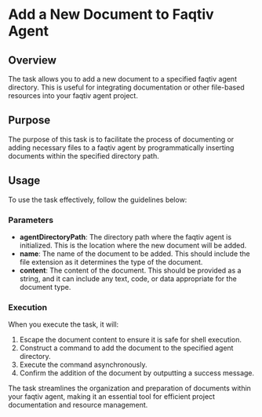 # Add a New Document to Faqtiv Agent

## Overview

The task allows you to add a new document to a specified faqtiv agent directory. This is useful for integrating documentation or other file-based resources into your faqtiv agent project.

## Purpose

The purpose of this task is to facilitate the process of documenting or adding necessary files to a faqtiv agent by programmatically inserting documents within the specified directory path.

## Usage

To use the task effectively, follow the guidelines below:

### Parameters

- **agentDirectoryPath**: The directory path where the faqtiv agent is initialized. This is the location where the new document will be added.
- **name**: The name of the document to be added. This should include the file extension as it determines the type of the document.
- **content**: The content of the document. This should be provided as a string, and it can include any text, code, or data appropriate for the document type.

### Execution

When you execute the task, it will:

1. Escape the document content to ensure it is safe for shell execution.
2. Construct a command to add the document to the specified agent directory.
3. Execute the command asynchronously.
4. Confirm the addition of the document by outputting a success message.

The task streamlines the organization and preparation of documents within your faqtiv agent, making it an essential tool for efficient project documentation and resource management.